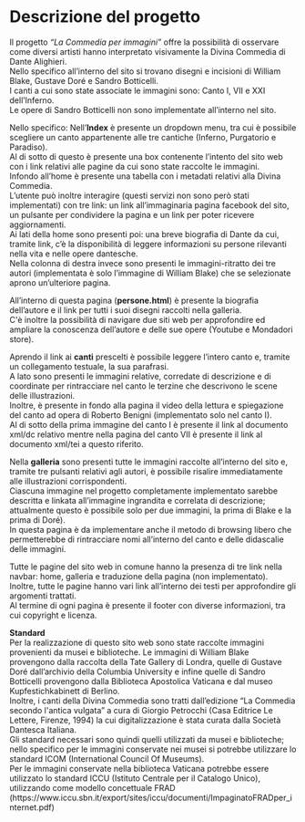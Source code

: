 <h1>Descrizione del progetto</h1>

<p>Il progetto <em>“La Commedia per immagini”</em> offre la possibilità di osservare come diversi artisti hanno interpretato visivamente la Divina Commedia di Dante Alighieri.
<br>Nello specifico all’interno del sito si trovano disegni e incisioni di William Blake, Gustave Doré e Sandro Botticelli.
<br>I canti a cui sono state associate le immagini sono: Canto I, VII e XXI dell’Inferno.
<br>Le opere di Sandro Botticelli non sono implementate all’interno nel sito.</p>
<p>Nello specifico:
  Nell’<strong>Index</strong> è presente un dropdown menu, tra cui è possibile scegliere un canto appartenente alle tre cantiche (Inferno, Purgatorio e Paradiso).
<br>Al di sotto di questo è presente una box contenente l’intento del sito web con i link relativi alle pagine da cui sono state raccolte le immagini.
<br>Infondo all’home è presente una tabella con i metadati relativi alla Divina Commedia.
<br>L’utente può inoltre interagire (questi servizi non sono però stati implementati) con tre link: un link all’immaginaria pagina facebook del sito, un pulsante per condividere la pagina e un link per poter ricevere aggiornamenti.
<br>Ai lati della home sono presenti poi: una breve biografia di Dante da cui, tramite link, c’è la disponibilità di leggere informazioni su persone rilevanti nella vita e nelle opere dantesche.
<br>Nella colonna di destra invece sono presenti le immagini-ritratto dei tre autori (implementata è solo l’immagine di William Blake) che se selezionate aprono un’ulteriore pagina.</p>
<p>All’interno di questa pagina (<strong>persone.html</strong>) è presente la biografia dell’autore e il link per tutti i suoi disegni raccolti nella galleria.
<br> C'è inoltre la possibilità di navigare due siti web per approfondire ed ampliare la conoscenza dell’autore e delle sue opere (Youtube e Mondadori store).</p>
<p>Aprendo il link ai <strong>canti</strong> prescelti è possibile leggere l’intero canto e, tramite un collegamento testuale, la sua parafrasi.
<br>A lato sono presenti le immagini relative, corredate di descrizione e di coordinate per rintracciare nel canto le terzine che descrivono le scene delle illustrazioni.
<br>Inoltre, è presente in fondo alla pagina il video della lettura e spiegazione del canto ad opera di Roberto Benigni (implementato solo nel canto I).
<br>Al di sotto della prima immagine del canto I è presente il link al documento xml/dc relativo mentre nella pagina del canto VII è presente il link al documento xml/tei a questo riferito.</p>
<p>Nella <strong>galleria</strong> sono presenti tutte le immagini raccolte all’interno del sito e, tramite tre pulsanti relativi agli autori, è possibile risalire immediatamente alle illustrazioni corrispondenti.
<br>Ciascuna immagine nel progetto completamente implementato sarebbe descritta e linkata all’immagine ingrandita e correlata di descrizione; attualmente questo è possibile solo per due immagini, la prima di Blake e la prima di Doré).
<br>In questa pagina è da implementare anche il metodo di browsing libero che permetterebbe di rintracciare nomi all’interno del canto e delle didascalie delle immagini.</p>
<p>Tutte le pagine del sito web in comune hanno la presenza di tre link nella navbar: home, galleria e traduzione della pagina (non implementato). 
<br>Inoltre, tutte le pagine hanno vari link all’interno dei testi per approfondire gli argomenti trattati.
<br>Al termine di ogni pagina è presente il footer con diverse informazioni, tra cui copyright e licenza.</p>
<p><strong>Standard</strong>
<br>Per la realizzazione di questo sito web sono state raccolte immagini provenienti da musei e biblioteche.
Le immagini di William Blake provengono dalla raccolta della Tate Gallery di Londra, quelle di Gustave Doré dall’archivio della Columbia University e infine quelle di Sandro Botticelli provengono dalla Biblioteca Apostolica Vaticana e dal museo Kupfestichkabinett di Berlino.
<br>Inoltre, i canti della Divina Commedia sono tratti dall’edizione “La Commedia secondo l'antica vulgata” a cura di Giorgio Petrocchi (Casa Editrice Le Lettere, Firenze, 1994) la cui digitalizzazione è stata curata dalla Società Dantesca Italiana.
<br>Gli standard necessari sono quindi quelli utilizzati da musei e biblioteche; nello specifico per le immagini conservate nei musei si potrebbe utilizzare lo standard ICOM (International Council Of Museums). 
<br>Per le immagini conservate nella biblioteca Vaticana potrebbe essere utilizzato lo standard ICCU (Istituto Centrale per il Catalogo Unico), utilizzando come modello concettuale FRAD (https://www.iccu.sbn.it/export/sites/iccu/documenti/ImpaginatoFRADper_internet.pdf)</p>





